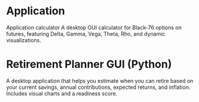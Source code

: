 # Application
Application calculator
A desktop GUI calculator for Black-76 options on futures, featuring Delta, Gamma, Vega, Theta, Rho, and dynamic visualizations.

# Retirement Planner GUI (Python)

A desktop application that helps you estimate when you can retire based on your current savings, annual contributions, expected returns, and inflation. Includes visual charts and a readiness score.

